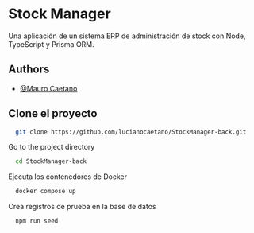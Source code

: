 # Stock Manager

Una aplicación de un sistema ERP de administración de stock con Node, TypeScript y Prisma ORM.


## Authors

- [@Mauro Caetano](https://www.github.com/lucianocaetano/lucianocaetano)


## Clone el proyecto

```bash
  git clone https://github.com/lucianocaetano/StockManager-back.git
```

Go to the project directory

```bash
  cd StockManager-back
```

Ejecuta los contenedores de Docker

```bash
  docker compose up
```

Crea registros de prueba en la base de datos

```bash
  npm run seed
```
